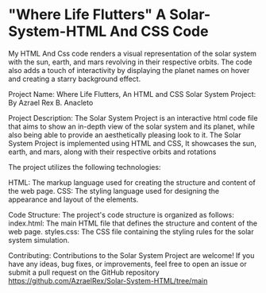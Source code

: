 # "Where Life Flutters" A Solar-System-HTML And CSS Code
My HTML And Css code renders a visual representation of the solar system with the sun, earth, and mars revolving in their respective orbits. The code also adds a touch of interactivity by displaying the planet names on hover and creating a starry background effect.


Project Name: Where Life Flutters, An HTML and CSS Solar System Project: By Azrael Rex B. Anacleto

Project Description:
The Solar System Project is an interactive html code file that aims to show an in-depth view of the solar system and its planet, while also being able to provide an aesthetically pleasing look to it.
The Solar System Project is implemented using HTML and CSS, It showcases the sun, earth, and mars, along with their respective orbits and rotations

The project utilizes the following technologies:

HTML: The markup language used for creating the structure and content of the web page.
CSS: The styling language used for designing the appearance and layout of the elements.

Code Structure:
The project's code structure is organized as follows:
index.html: The main HTML file that defines the structure and content of the web page.
styles.css: The CSS file containing the styling rules for the solar system simulation.

Contributing:
Contributions to the Solar System Project are welcome! If you have any ideas, bug fixes, or improvements, feel free to open an issue or submit a pull request on the GitHub repository https://github.com/AzraelRex/Solar-System-HTML/tree/main

